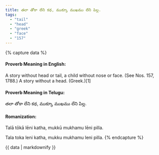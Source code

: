 ```yaml
---
title: తలా తోకా లేని కథ, ముక్కూ ముఖము లేని పిల్ల.
tags:
  - "tail"
  - "head"
  - "greek"
  - "face"
  - "157"
---
```


{% capture data %}
#### Proverb Meaning in English:
A story without head or tail, a child without nose or face.
(See Nos. 157, 1788.)
A story without a head. (Greek.)[1]

#### Proverb Meaning in Telugu:
తలా తోకా లేని కథ, ముక్కూ ముఖము లేని పిల్ల.

#### Romanization:
Talā tōkā lēni katha, mukkū mukhamu lēni pilla.

Tala toka leni katha, mukku mukhamu leni pilla.
{% endcapture %}

{{ data | markdownify }}

